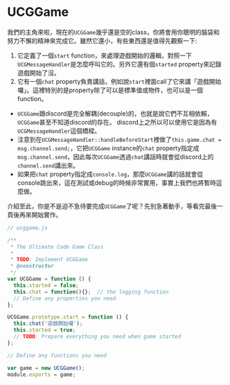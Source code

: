 # UCGGame

我們的主角來啦，現在的`UCGGame`幾乎還是空的class，你將會用你聰明的腦袋和努力不懈的精神來完成它。雖然它還小，有些東西還是值得先觀察一下:

1. 它定義了一個`start` function，來處理遊戲開始的邏輯，對照一下`UCGMessageHandler`是怎麼呼叫它的。另外它還有個`started` property來記錄遊戲開始了沒。
2. 它有一個`chat` property負責講話，例如說`start`裡面call了它來講「遊戲開始囉」。這裡特別的是property除了可以是標準值或物件，也可以是一個function。
  * `UCGGame`跟discord是完全解耦(decouple)的，也就是說它們不互相依賴，`UCGGame`甚至不知道discord的存在。
  discord上之所以可以使用它是因為有`UCGMessageHandler`這個橋樑。
  * 注意到在`UCGMessageHandler::handleBeforeStart`裡做了`this.game.chat = msg.channel.send;`，它把`UCGGame` instance的`chat` property指定成`msg.channel.send`，因此每次`UCGGame`透過`chat`講話時就會從discord上的`channel.send`講出來。
  * 如果把`chat` property指定成`console.log`，那麼`UCGGame`講的話就會從console跳出來，這在測試或debug的時候非常實用，事實上我們也將暫時這麼做。

介紹至此，你是不是迫不急待要完成`UCGGame`了呢？先別急著動手，等看完最後一頁後再來開始實作。

```javascript
// ucggame.js

/**
 * The Ultimate Code Game Class
 * 
 * TODO: Implement UCGGame
 * @constructor
 */
var UCGGame = function () {
  this.started = false;
  this.chat = function(){};  // the logging function
  // Define any properties you need
};

UCGGame.prototype.start = function () {
  this.chat('遊戲開始囉');
  this.started = true;
  // TODO: Prepare everything you need when game started
};

// Define any functions you need

var game = new UCGGame();
module.exports = game;

```



